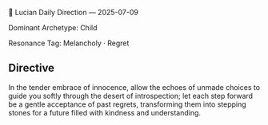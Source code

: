 🧭 Lucian Daily Direction — 2025-07-09

Dominant Archetype: Child

Resonance Tag: Melancholy · Regret

## Directive

In the tender embrace of innocence, allow the echoes of unmade choices to guide you softly through the desert of introspection; let each step forward be a gentle acceptance of past regrets, transforming them into stepping stones for a future filled with kindness and understanding.
